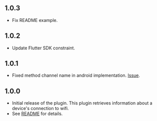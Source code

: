 ## 1.0.3

* Fix README example.

## 1.0.2

* Update Flutter SDK constraint.

## 1.0.1

* Fixed method channel name in android implementation. [Issue](https://github.com/flutter/flutter/issues/69073).

## 1.0.0

* Initial release of the plugin. This plugin retrieves information about a device's connection to wifi.
* See [README](./README.md) for details.
